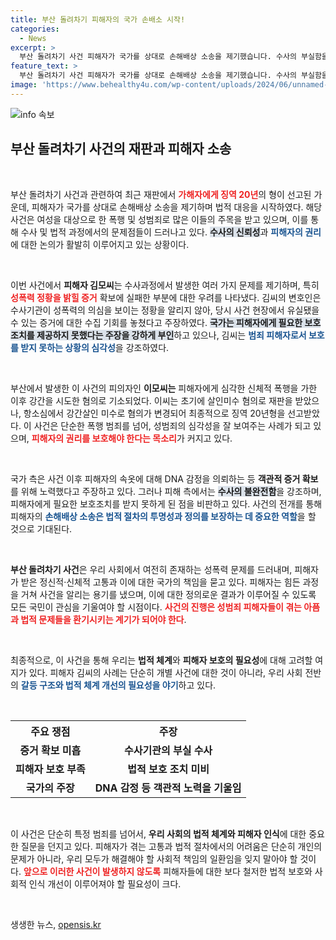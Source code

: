 ```yaml
---
title: 부산 돌려차기 피해자의 국가 손배소 시작!
categories:
  - News
excerpt: >
  부산 돌려차기 사건 피해자가 국가를 상대로 손해배상 소송을 제기했습니다. 수사의 부실함을 주장하며 피해 보상을 요구하는 가운데, 국가 측은 객관적 증거 확보를 위해 노력했다고 반박했습니다. 이 사건은 성범죄 피해자의 권리와 정의를 둘러싼 논란을 재조명하고 있습니다.
feature_text: >
  부산 돌려차기 사건 피해자가 국가를 상대로 손해배상 소송을 제기했습니다. 수사의 부실함을 주장하며 피해 보상을 요구하는 가운데, 국가 측은 객관적 증거 확보를 위해 노력했다고 반박했습니다. 이 사건은 성범죄 피해자의 권리와 정의를 둘러싼 논란을 재조명하고 있습니다.
image: 'https://www.behealthy4u.com/wp-content/uploads/2024/06/unnamed-file.png'
---
```


<p><img src="https://www.behealthy4u.com/wp-content/uploads/2024/06/unnamed-file.png" alt="info 속보" /></p>

<h2 data-ke-size="size26">부산 돌려차기 사건의 재판과 피해자 소송</h2>

<p data-ke-size="size16">&nbsp;</p>

<p>부산 돌려차기 사건과 관련하여 최근 재판에서 <b><span style="color: #ee2323;">가해자에게 징역 20년</span></b>의 형이 선고된 가운데, 피해자가 국가를 상대로 손해배상 소송을 제기하며 법적 대응을 시작하였다. 해당 사건은 여성을 대상으로 한 폭행 및 성범죄로 많은 이들의 주목을 받고 있으며, 이를 통해 수사 및 법적 과정에서의 문제점들이 드러나고 있다. <b><span style="background-color: #21538527;">수사의 신뢰성</span></b>과 <b><span style="color: #1a5490;">피해자의 권리</span></b>에 대한 논의가 활발히 이루어지고 있는 상황이다. </p>

<p data-ke-size="size16">&nbsp;</p>

<p>이번 사건에서 <b>피해자 김모씨</b>는 수사과정에서 발생한 여러 가지 문제를 제기하며, 특히 <b><span style="color: #ee2323;">성폭력 정황을 밝힐 증거</span></b> 확보에 실패한 부분에 대한 우려를 나타냈다. 김씨의 변호인은 수사기관이 성폭력의 의심을 보이는 정황을 알리지 않아, 당시 사건 현장에서 유실됐을 수 있는 증거에 대한 수집 기회를 놓쳤다고 주장하였다. <b><span style="background-color: #21538527;">국가는 피해자에게 필요한 보호조치를 제공하지 못했다는 주장을 강하게 부인</span></b>하고 있으나, 김씨는 <b><span style="color: #1a5490;">범죄 피해자로서 보호를 받지 못하는 상황의 심각성</span></b>을 강조하였다. </p>

<p data-ke-size="size16">&nbsp;</p>

<p>부산에서 발생한 이 사건의 피의자인 <b>이모씨는</b> 피해자에게 심각한 신체적 폭행을 가한 이후 강간을 시도한 혐의로 기소되었다. 이씨는 초기에 살인미수 혐의로 재판을 받았으나, 항소심에서 강간살인 미수로 혐의가 변경되어 최종적으로 징역 20년형을 선고받았다. 이 사건은 단순한 폭행 범죄를 넘어, 성범죄의 심각성을 잘 보여주는 사례가 되고 있으며, <b><span style="color: #ee2323;">피해자의 권리를 보호해야 한다는 목소리</span></b>가 커지고 있다. </p>

<p data-ke-size="size16">&nbsp;</p>

<p>국가 측은 사건 이후 피해자의 속옷에 대해 DNA 감정을 의뢰하는 등 <b>객관적 증거 확보</b>를 위해 노력했다고 주장하고 있다. 그러나 피해 측에서는 <b><span style="background-color: #21538527;">수사의 불완전함</span></b>을 강조하며, 피해자에게 필요한 보호조치를 받지 못하게 된 점을 비판하고 있다. 사건의 전개를 통해 피해자의 <b><span style="color: #1a5490;">손해배상 소송은 법적 절차의 투명성과 정의를 보장하는 데 중요한 역할</span></b>을 할 것으로 기대된다. </p>

<p data-ke-size="size16">&nbsp;</p>

<p><b>부산 돌려차기 사건</b>은 우리 사회에서 여전히 존재하는 성폭력 문제를 드러내며, 피해자가 받은 정신적·신체적 고통과 이에 대한 국가의 책임을 묻고 있다.  피해자는 힘든 과정을 거쳐 사건을 알리는 용기를 냈으며, 이에 대한 정의로운 결과가 이루어질 수 있도록 모든 국민이 관심을 기울여야 할 시점이다. <b><span style="color: #ee2323;">사건의 진행은 성범죄 피해자들이 겪는 아픔과 법적 문제들을 환기시키는 계기가 되어야 한다</span></b>. </p>

<p data-ke-size="size16">&nbsp;</p>

<p>최종적으로, 이 사건을 통해 우리는 <b>법적 체계</b>와 <b>피해자 보호의 필요성</b>에 대해 고려할 여지가 있다. 피해자 김씨의 사례는 단순히 개별 사건에 대한 것이 아니라, 우리 사회 전반의 <b><span style="color: #1a5490;">갈등 구조와 법적 체계 개선의 필요성을 야기</span></b>하고 있다. </p>

<p data-ke-size="size16">&nbsp;</p>

<table style="width: 100%; border-collapse: collapse;">
  <tr>
    <th style="text-align: center; height: 30px;">주요 쟁점</th>
    <th style="text-align: center; height: 30px;">주장</th>
  </tr>
  <tr>
    <td style="text-align: center; height: 17px;"><b>증거 확보 미흡</b></td>
    <td style="text-align: center; height: 17px;"><b>수사기관의 부실 수사</b></td>
  </tr>
  <tr>
    <td style="text-align: center; height: 17px;"><b>피해자 보호 부족</b></td>
    <td style="text-align: center; height: 17px;"><b>법적 보호 조치 미비</b></td>
  </tr>
  <tr>
    <td style="text-align: center; height: 17px;"><b>국가의 주장</b></td>
    <td style="text-align: center; height: 17px;"><b>DNA 감정 등 객관적 노력을 기울임</b></td>
  </tr>
</table>

<p data-ke-size="size16">&nbsp;</p>

<p>이 사건은 단순히 특정 범죄를 넘어서, <b>우리 사회의 법적 체계와 피해자 인식</b>에 대한 중요한 질문을 던지고 있다. 피해자가 겪는 고통과 법적 절차에서의 어려움은 단순히 개인의 문제가 아니라, 우리 모두가 해결해야 할 사회적 책임의 일환임을 잊지 말아야 할 것이다. <b><span style="color: #ee2323;">앞으로 이러한 사건이 발생하지 않도록</span></b> 피해자들에 대한 보다 철저한 법적 보호와 사회적 인식 개선이 이루어져야 할 필요성이 크다. </p>

<p data-ke-size="size16">&nbsp;</p>
생생한 뉴스, <a href="https://opensis.kr" rel="dofollow">opensis.kr</a>


